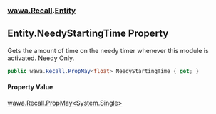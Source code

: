 ### [wawa.Recall](wawa.Recall.md 'wawa.Recall').[Entity](Entity.md 'wawa.Recall.Entity')

## Entity.NeedyStartingTime Property

Gets the amount of time on the needy timer whenever this module is activated. Needy Only.

```csharp
public wawa.Recall.PropMay<float> NeedyStartingTime { get; }
```

#### Property Value
[wawa.Recall.PropMay&lt;](PropMay{T}.md 'wawa.Recall.PropMay<T>')[System.Single](https://docs.microsoft.com/en-us/dotnet/api/System.Single 'System.Single')[&gt;](PropMay{T}.md 'wawa.Recall.PropMay<T>')